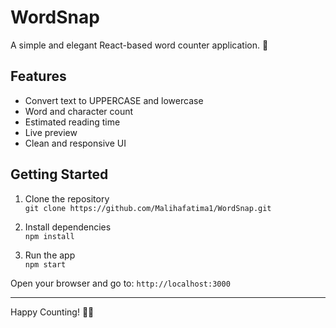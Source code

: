 # WordSnap

A simple and elegant React-based word counter application. 🚀

## Features
- Convert text to UPPERCASE and lowercase
- Word and character count
- Estimated reading time
- Live preview
- Clean and responsive UI

## Getting Started

1. Clone the repository  
   `git clone https://github.com/Malihafatima1/WordSnap.git`

2. Install dependencies  
   `npm install`

3. Run the app  
   `npm start`

Open your browser and go to: `http://localhost:3000`

---

Happy Counting! 📝✨
